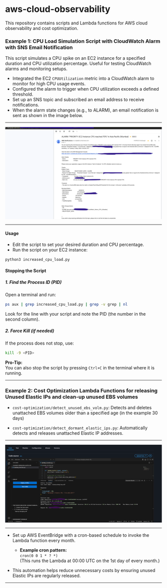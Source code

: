 # aws-cloud-observability

This repository contains scripts and Lambda functions for AWS cloud observability and cost optimization.

### Example 1: CPU Load Simulation Script with CloudWatch Alarm with SNS Email Notification

This script simulates a CPU spike on an EC2 instance for a specified duration and CPU utilization percentage. Useful for testing CloudWatch alarms and monitoring setups.

- Integrated the EC2 `CPUUtilization` metric into a CloudWatch alarm to monitor for high CPU usage events.
- Configured the alarm to trigger when CPU utilization exceeds a defined threshold.
- Set up an SNS topic and subscribed an email address to receive notifications.
- When the alarm state changes (e.g., to ALARM), an email notification is sent as shown in the image below.

---
<p align="center">
  <img src="references/sns_service_triggered_notification_email.png" alt="" width="800"/>
</p>

---

#### Usage
- Edit the script to set your desired duration and CPU percentage.
- Run the script on your EC2 instance:

```sh
python3 increased_cpu_load.py
```

#### Stopping the Script

##### 1. Find the Process ID (PID)
Open a terminal and run:
```sh
ps aux | grep increased_cpu_load.py | grep -v grep | nl
```
Look for the line with your script and note the PID (the number in the second column).

##### 2. Force Kill (if needed)
If the process does not stop, use:
```sh
kill -9 <PID>
```

**Pro-Tip:**  
You can also stop the script by pressing `Ctrl+C` in the terminal where it is running.

---

### Example 2: Cost Optimization Lambda Functions for releasing Unused Elastic IPs and clean-up unused EBS volumes

- `cost-optimization/detect_unused_ebs_volm.py`: Detects and deletes unattached EBS volumes older than a specified age (in the example 30 days)

- `cost-optimization/detect_dormant_elastic_ips.py`: Automatically detects and releases unattached Elastic IP addresses.

---
<p align="center">
  <img src="references/lambda_released_unused_EIPs.png" alt="" width="800"/>
</p>

---
    
- Set up AWS EventBridge with a cron-based schedule to invoke the Lambda function every month.
    - **Example cron pattern:**  
      `cron(0 0 1 * ? *)`  
      (This runs the Lambda at 00:00 UTC on the 1st day of every month.)

- This automation helps reduce unnecessary costs by ensuring unused Elastic IPs are regularly released.
---


